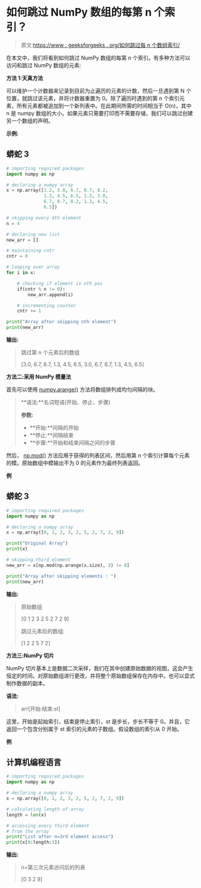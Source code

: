 # 如何跳过 NumPy 数组的每第 n 个索引？

> 原文:[https://www . geeksforgeeks . org/如何跳过每 n 个数组索引/](https://www.geeksforgeeks.org/how-to-skip-every-nth-index-of-numpy-array/)

在本文中，我们将看到如何跳过 NumPy 数组的每第 n 个索引。有多种方法可以访问和跳过 NumPy 数组的元素:

**方法 1:天真方法**

可以维护一个计数器来记录到目前为止遍历的元素的计数，然后一旦遇到第 N 个位置，就跳过该元素，并将计数器重置为 0。除了遍历时遇到的第 n 个索引元素，所有元素都被追加到一个新列表中。在此期间所需的时间相当于 O(n)，其中 n 是 numpy 数组的大小。如果元素只需要打印而不需要存储，我们可以跳过创建另一个数组的声明。

**示例:**

## 蟒蛇 3

```py
# importing required packages
import numpy as np

# declaring a numpy array
x = np.array([1.2, 3.0, 6.7, 8.7, 8.2,
              1.3, 4.5, 6.5, 1.2, 3.0,
              6.7, 8.7, 8.2, 1.3, 4.5, 
              6.5])

# skipping every 4th element
n = 4

# declaring new list
new_arr = []

# maintaining cntr
cntr = 0

# looping over array
for i in x:

    # checking if element is nth pos
    if(cntr % n != 0):
        new_arr.append(i)

    # incrementing counter
    cntr += 1

print("Array after skipping nth element")
print(new_arr)
```

**输出:**

> 跳过第 n 个元素后的数组
> 
> [3.0, 6.7, 8.7, 1.3, 4.5, 6.5, 3.0, 6.7, 8.7, 1.3, 4.5, 6.5]

**方法二:采用 NumPy 模量法**

首先可以使用 [numpy.arange()](https://www.geeksforgeeks.org/numpy-arange-python/) 方法将数组排列成均匀间隔的块。

> **语法:**名词短语(开始、停止、步骤)
> 
> **参数:**
> 
> *   **开始:**间隔的开始
> *   **停止:**间隔结束
> *   **步骤:**开始和结束间隔之间的步骤

然后， [np.mod()](https://www.geeksforgeeks.org/numpy-mod-in-python/) 方法应用于获得的列表区间，然后用第 n 个索引计算每个元素的模。原始数组中模输出不为 0 的元素作为最终列表返回。

**例**

## 蟒蛇 3

```py
# importing required packages
import numpy as np

# declaring a numpy array
x = np.array([0, 1, 2, 3, 2, 5, 2, 7, 2, 9])

print("Original Array")
print(x)

# skipping third element
new_arr = x[np.mod(np.arange(x.size), 3) != 0]

print("Array after skipping elements : ")
print(new_arr)
```

**输出:**

> 原始数组
> 
> [0 1 2 3 2 5 2 7 2 9]
> 
> 跳过元素后的数组:
> 
> [1 2 2 5 7 2]

**方法三:NumPy 切片**

NumPy 切片基本上是数据二次采样，我们在其中创建原始数据的视图，这会产生恒定的时间。对原始数组进行更改，并将整个原始数组保存在内存中。也可以显式制作数据的副本。

**语法:**

> arr[开始:结束:st]

这里，开始是起始索引，结束是停止索引，st 是步长，步长不等于 0。并且，它返回一个包含分别属于 st 索引的元素的子数组。假设数组的索引从 0 开始。

**例**

## 计算机编程语言

```py
# importing required packages
import numpy as np

# declaring a numpy array
x = np.array([0, 1, 2, 3, 2, 5, 2, 7, 2, 9])

# calculating length of array
length = len(x)

# accessing every third element 
# from the array
print("List after n=3rd element access")
print(x[0:length:3])
```

**输出:**

> n=第三次元素访问后的列表
> 
> [0 3 2 9]